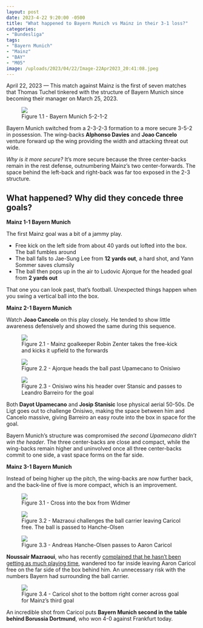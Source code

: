 ```yaml
---
layout: post
date: 2023-4-22 9:20:00 -0500
title: "What happened to Bayern Munich vs Mainz in their 3-1 loss?"
categories: 
- "Bundesliga"
tags:
- "Bayern Munich"
- "Mainz"
- "BAY"
- "M05"
image: /uploads/2023/04/22/Image-22Apr2023_20:41:08.jpeg
--- 
```


April 22, 2023 — This match against Mainz is the first of seven matches that Thomas Tuchel tinkered with the structure of Bayern Munich since becoming their manager on March 25, 2023. 

<figure>
    <img src="https://tacticsjournal.com/uploads/2023/04/22/Image-22Apr2023_19:24:44.jpeg">
    <figcaption>Figure 1.1 - Bayern Munich 5-2-1-2</figcaption>
</figure> 

Bayern Munich switched from a 2-3-2-3 formation to a more secure 3-5-2 in possession. The wing-backs **Alphonso Davies** and **Joao Cancelo** venture forward up the wing providing the width and attacking threat out wide.

*Why is it more secure?* It’s more secure because the three center-backs remain in the rest defense, outnumbering Mainz’s two center-forwards. The space behind the left-back and right-back was far too exposed in the 2-3 structure. 

## What happened? Why did they concede three goals? 

**Mainz 1-1 Bayern Munich**

The first Mainz goal was a bit of a jammy play. 

- Free kick on the left side from about 40 yards out lofted into the box. The ball fumbles around 
- The ball falls to Jae-Sung Lee from **12 yards out**, a hard shot, and Yann Sommer saves clumsily 
- The ball then pops up in the air to Ludovic Ajorque for the headed goal from **2 yards out**

That one you can look past, that’s football. Unexpected things happen when you swing a vertical ball into the box. 

**Mainz 2-1 Bayern Munich** 

Watch **Joao Cancelo** on this play closely. He tended to show little awareness defensively and showed the same during this sequence.

<figure>
    <img src="https://tacticsjournal.com/uploads/2023/04/22/Image-22Apr2023_20:07:53.jpeg">
    <figcaption>Figure 2.1 - Mainz goalkeeper Robin Zenter takes the free-kick and kicks it upfield to the forwards</figcaption>
</figure> 


<figure>
    <img src="https://tacticsjournal.com/uploads/2023/04/22/Image-22Apr2023_20:40:36.jpeg">
    <figcaption>Figure 2.2 - Ajorque heads the ball past Upamecano to Onisiwo</figcaption>
</figure>  

<figure>
    <img src="https://tacticsjournal.com/uploads/2023/04/22/Image-22Apr2023_20:41:08.jpeg">
    <figcaption>Figure 2.3 - Onisiwo wins his header over Stansic and passes to Leandro Barreiro for the goal</figcaption>
</figure> 

Both **Dayot Upamecano** and **Josip Stanisic** lose physical aerial 50-50s. De Ligt goes out to challenge Onisiwo, making the space between him and Cancelo massive, giving Barreiro an easy route into the box in space for the goal. 

Bayern Munich’s structure was compromised *the second Upamecano didn’t win the header*. The three center-backs are close and compact, while the wing-backs remain higher and uninvolved once all three center-backs commit to one side, a vast space forms on the far side.


**Mainz 3-1 Bayern Munich**

Instead of being higher up the pitch, the wing-backs are now further back, and the back-line of five is more compact, which is an improvement. 

<figure>
    <img src="https://tacticsjournal.com/uploads/2023/04/22/Image-22Apr2023_20:42:07.jpeg">
    <figcaption>Figure 3.1 - Cross into the box from Widmer</figcaption>
</figure> 


<figure>
    <img src="https://tacticsjournal.com/uploads/2023/04/22/Image-22Apr2023_20:42:53.jpeg">
    <figcaption>Figure 3.2 - Mazraoui challenges the ball carrier leaving Caricol free. The ball is passed to Hanche-Olsen</figcaption>
</figure> 

<figure>
    <img src="https://tacticsjournal.com/uploads/2023/04/22/Image-22Apr2023_21:19:20.jpeg">
    <figcaption>Figure 3.3 - Andreas Hanche-Olsen passes to Aaron Caricol</figcaption>
</figure> 

**Noussair Mazraoui**, who has recently [complained that he hasn’t been getting as much playing time](https://twitter.com/fabrizioromano/status/1648993403013668867?s=46&t=EwWKBMyY400eGGXYwoRkiw), wandered too far inside leaving Aaron Caricol free on the far side of the box behind him. An unnecessary risk with the numbers Bayern had surrounding the ball carrier. 


<figure>
    <img src="https://tacticsjournal.com/uploads/2023/04/22/Image-22Apr2023_20:44:18.jpeg">
    <figcaption>Figure 3.4 - Caricol shot to the bottom right corner across goal for Mainz’s third goal</figcaption>
</figure> 

An incredible shot from Caricol puts **Bayern Munich second in the table behind Borussia Dortmund**, who won 4-0 against Frankfurt today. 
